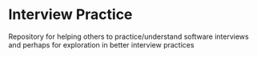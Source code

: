# Interview Practice
Repository for helping others to practice/understand software interviews and perhaps for exploration in better interview practices
